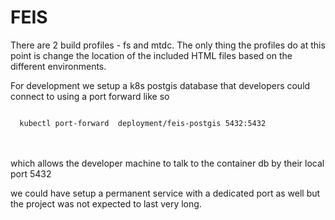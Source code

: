 # FEIS

There are 2 build profiles - fs and mtdc. The only thing the profiles do at this point is change the location of the 
included HTML files based on the different environments. 

For development we setup a k8s postgis database that developers could connect to using a port forward like so

<code> 
  kubectl port-forward  deployment/feis-postgis 5432:5432
</code>
<br/>
<br/>

which allows the developer machine to talk to the container db by their local port 5432

we could have setup a permanent service with a dedicated port as well but the project was not expected to last very long. 
